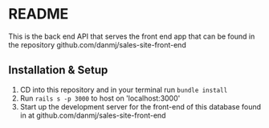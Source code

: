 # README

This is the back end API that serves the front end app that can be found in the repository github.com/danmj/sales-site-front-end

## Installation & Setup

1. CD into this repository and in your terminal run ```bundle install```
2. Run ```rails s -p 3000``` to host on 'localhost:3000'
3. Start up the development server for the front-end of this database found in at github.com/danmj/sales-site-front-end

